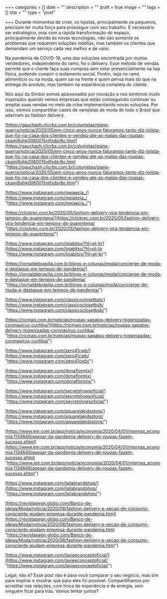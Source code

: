 +++
categories = []
date = ""
description = ""
draft = true
image = ""
tags = []
title = ""
type = "post"

+++
Durante momentos de crise, os lojistas, principalmente os pequenos, precisam ter muita força para prosseguir com seu trabalho. É necessário ser estratégico, pois com a rápida transformação do espaço, principalmente devido às novas tecnologias, não são somente os problemas que requerem soluções inéditas, mas também os clientes que demandam um serviço cada vez melhor e de valor.

Na pandemia de COVID-19, uma das soluções encontrada por muitos vendedores, independente do ramo, foi o delivery. Esse método de vendas permite que o cliente faça suas compras sem estar presencialmente na loja física, podendo cumprir o isolamento social. Porém, seja no ramo alimentício ou na moda, quem sai na frente é quem pensa mais do que na entrega do produto, mas também na experiência completa do cliente.

Nós aqui da Simbio somos apaixonados por inovação e nos sentimos muito inspirados quando vemos empresas que estão conseguindo continuar ou ampliar suas vendas no meio da crise implementando novas soluções. Por isso, viemos compartilhar cases de varejistas de moda de todo o Brasil que aderiram ao fashion delivery.

[https://gauchazh.clicrbs.com.br/colunistas/giane-guerra/noticia/2020/05/em-cinco-anos-nunca-faturamos-tanto-diz-lojista-que-foi-na-casa-dos-clientes-e-vendeu-ate-as-malas-das-roupas-ckamj6qhk0060015ntfxdsr8o.html](https://gauchazh.clicrbs.com.br/colunistas/giane-guerra/noticia/2020/05/em-cinco-anos-nunca-faturamos-tanto-diz-lojista-que-foi-na-casa-dos-clientes-e-vendeu-ate-as-malas-das-roupas-ckamj6qhk0060015ntfxdsr8o.html "https://gauchazh.clicrbs.com.br/colunistas/giane-guerra/noticia/2020/05/em-cinco-anos-nunca-faturamos-tanto-diz-lojista-que-foi-na-casa-dos-clientes-e-vendeu-ate-as-malas-das-roupas-ckamj6qhk0060015ntfxdsr8o.html")

[https://www.instagram.com/meiaecia_/](https://www.instagram.com/meiaecia_/ "https://www.instagram.com/meiaecia_/")

[https://clickrec.com.br/2020/05/fashion-delivery-vira-tendencia-em-tempos-de-quarentena/](https://clickrec.com.br/2020/05/fashion-delivery-vira-tendencia-em-tempos-de-quarentena/ "https://clickrec.com.br/2020/05/fashion-delivery-vira-tendencia-em-tempos-de-quarentena/")

[https://www.instagram.com/lojabitsy/?hl=pt-br](https://www.instagram.com/lojabitsy/?hl=pt-br "https://www.instagram.com/lojabitsy/?hl=pt-br")

[https://jornaldebrasilia.com.br/blogs-e-colunas/moda/concierge-de-moda-e-destaque-em-tempos-de-pandemia/](https://jornaldebrasilia.com.br/blogs-e-colunas/moda/concierge-de-moda-e-destaque-em-tempos-de-pandemia/ "https://jornaldebrasilia.com.br/blogs-e-colunas/moda/concierge-de-moda-e-destaque-em-tempos-de-pandemia/")

[https://www.instagram.com/classicoclosetbsb/](https://www.instagram.com/classicoclosetbsb/ "https://www.instagram.com/classicoclosetbsb/")

[https://ricmais.com.br/noticias/roupas-sapatos-delivery-higienizadas-coronavirus-curitiba/](https://ricmais.com.br/noticias/roupas-sapatos-delivery-higienizadas-coronavirus-curitiba/ "https://ricmais.com.br/noticias/roupas-sapatos-delivery-higienizadas-coronavirus-curitiba/")

[https://www.instagram.com/zero41cwb/](https://www.instagram.com/zero41cwb/ "https://www.instagram.com/zero41cwb/")

[https://www.instagram.com/donaflormix/](https://www.instagram.com/donaflormix/ "https://www.instagram.com/donaflormix/")

[https://www.instagram.com/secretshoesoficial/](https://www.instagram.com/secretshoesoficial/ "https://www.instagram.com/secretshoesoficial/")

[https://www.instagram.com/aquarelakidsstore/](https://www.instagram.com/aquarelakidsstore/ "https://www.instagram.com/aquarelakidsstore/")

[https://www.em.com.br/app/noticia/economia/2020/04/01/internas_economia,1134646/apesar-da-pandemia-delivery-de-roupas-fazem-sucesso.shtml](https://www.em.com.br/app/noticia/economia/2020/04/01/internas_economia,1134646/apesar-da-pandemia-delivery-de-roupas-fazem-sucesso.shtml "https://www.em.com.br/app/noticia/economia/2020/04/01/internas_economia,1134646/apesar-da-pandemia-delivery-de-roupas-fazem-sucesso.shtml")

[https://www.instagram.com/lailabrandshop/](https://www.instagram.com/lailabrandshop/ "https://www.instagram.com/lailabrandshop/")

[https://revistapegn.globo.com/Banco-de-ideias/Moda/noticia/2020/08/fashion-delivery-e-secao-de-consumo-consciente-ajudam-empresa-durante-pandemia.html](https://revistapegn.globo.com/Banco-de-ideias/Moda/noticia/2020/08/fashion-delivery-e-secao-de-consumo-consciente-ajudam-empresa-durante-pandemia.html "https://revistapegn.globo.com/Banco-de-ideias/Moda/noticia/2020/08/fashion-delivery-e-secao-de-consumo-consciente-ajudam-empresa-durante-pandemia.html")

[https://www.instagram.com/lavieeconceptoficial/](https://www.instagram.com/lavieeconceptoficial/ "https://www.instagram.com/lavieeconceptoficial/")

Legal, não é? Esse post não é para você comparar o seu negócio, mas sim para inspirar e mostrar que para eles foi possível. Compartilhamos por acreditar nas relações, com troca de experiência e de energia, sem ninguém ficar para trás. Vamos tentar juntos?